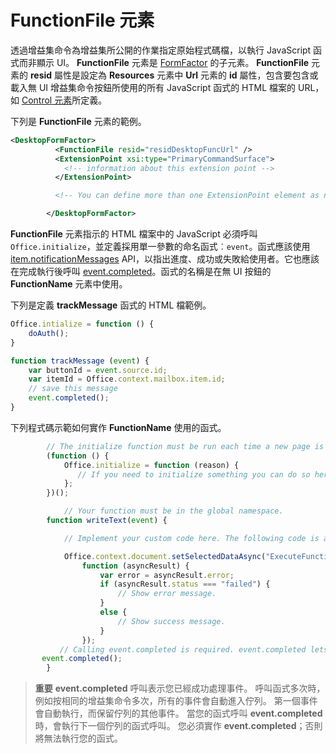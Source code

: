 # FunctionFile 元素

透過增益集命令為增益集所公開的作業指定原始程式碼檔，以執行 JavaScript 函式而非顯示 UI。 **FunctionFile** 元素是 [FormFactor](./formfactor) 的子元素。 **FunctionFile** 元素的 **resid** 屬性是設定為 **Resources** 元素中 **Url** 元素的 **id** 屬性，包含要包含或載入無 UI 增益集命令按鈕所使用的所有 JavaScript 函式的 HTML 檔案的 URL，如 [Control 元素](control.md)所定義。

下列是 **FunctionFile** 元素的範例。


```XML
<DesktopFormFactor>
          <FunctionFile resid="residDesktopFuncUrl" />
          <ExtensionPoint xsi:type="PrimaryCommandSurface">
            <!-- information about this extension point -->
          </ExtensionPoint>

          <!-- You can define more than one ExtensionPoint element as needed -->

        </DesktopFormFactor>
```

**FunctionFile** 元素指示的 HTML 檔案中的 JavaScript 必須呼叫 `Office.initialize`，並定義採用單一參數的命名函式︰`event`。函式應該使用 [item.notificationMessages](../../../reference/outlook/Office.context.mailbox.item.md) API，以指出進度、成功或失敗給使用者。它也應該在完成執行後呼叫 [event.completed](../../../reference/shared/event.completed.md)。函式的名稱是在無 UI 按鈕的 **FunctionName** 元素中使用。

下列是定義 **trackMessage** 函式的 HTML 檔範例。

```js
Office.intialize = function () {
    doAuth();
}

function trackMessage (event) {
    var buttonId = event.source.id;    
    var itemId = Office.context.mailbox.item.id;
    // save this message
    event.completed();
}
```

下列程式碼示範如何實作 **FunctionName** 使用的函式。




```js
        // The initialize function must be run each time a new page is loaded.
        (function () {
            Office.initialize = function (reason) {
               // If you need to initialize something you can do so here.
            };
        })();

            // Your function must be in the global namespace.
        function writeText(event) {

            // Implement your custom code here. The following code is a simple example.

            Office.context.document.setSelectedDataAsync("ExecuteFunction works. Button ID=" + event.source.id,
                function (asyncResult) {
                    var error = asyncResult.error;
                    if (asyncResult.status === "failed") {
                        // Show error message.
                    }
                    else {
                        // Show success message.
                    }
                });
           // Calling event.completed is required. event.completed lets the platform know that processing has completed.
       event.completed();
        }
```


 >**重要**  **event.completed** 呼叫表示您已經成功處理事件。 呼叫函式多次時，例如按相同的增益集命令多次，所有的事件會自動進入佇列。 第一個事件會自動執行，而保留佇列的其他事件。 當您的函式呼叫 **event.completed** 時，會執行下一個佇列的函式呼叫。 您必須實作 **event.completed**；否則將無法執行您的函式。
